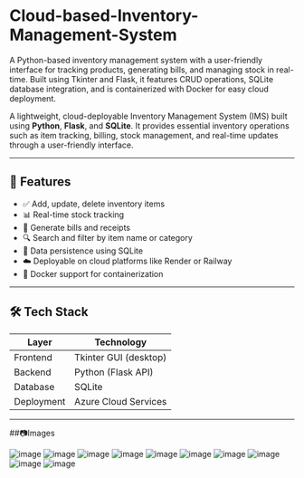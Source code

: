 # Cloud-based-Inventory-Management-System
A Python-based inventory management system with a user-friendly interface for tracking products, generating bills, and managing stock in real-time. Built using Tkinter and Flask, it features CRUD operations, SQLite database integration, and is containerized with Docker for easy cloud deployment.

A lightweight, cloud-deployable Inventory Management System (IMS) built using **Python**, **Flask**, and **SQLite**. It provides essential inventory operations such as item tracking, billing, stock management, and real-time updates through a user-friendly interface.

---

## 🚀 Features

- ✅ Add, update, delete inventory items
- 📊 Real-time stock tracking
- 🧾 Generate bills and receipts
- 🔍 Search and filter by item name or category
- 💾 Data persistence using SQLite
- ☁️ Deployable on cloud platforms like Render or Railway
- 🐳 Docker support for containerization

---

## 🛠️ Tech Stack

| Layer     | Technology            |
|-----------|-----------------------|
| Frontend  | Tkinter GUI (desktop) |
| Backend   | Python (Flask API)    |
| Database  | SQLite                |
| Deployment| Azure Cloud Services  |

---

##📷Images

![image](https://github.com/user-attachments/assets/a42c8718-2cf0-4c92-89d5-0a9389dfc1dc)
![image](https://github.com/user-attachments/assets/54d13f0d-23c1-4f00-b7d7-f402def8bb4e)
![image](https://github.com/user-attachments/assets/70839ab7-2503-4c42-a39d-340efb66d24c)
![image](https://github.com/user-attachments/assets/4e40eb4d-062f-4535-b236-48b4fc4f09fb)
![image](https://github.com/user-attachments/assets/a56aaabf-0d53-462b-b6cc-63b157074e4e)
![image](https://github.com/user-attachments/assets/5bf85abe-3170-4414-acfb-a0847773c0bf)
![image](https://github.com/user-attachments/assets/37957438-da40-4bf0-be01-cf7ebf046702)
![image](https://github.com/user-attachments/assets/500e5ea0-1899-4494-8c30-b790a73ca0a3)
![image](https://github.com/user-attachments/assets/d2565829-ad8d-42cf-8983-20a9fa06189a)
![image](https://github.com/user-attachments/assets/95ac1a00-240e-47e9-9d31-0321588f3db2)



